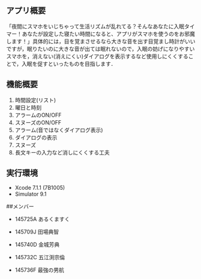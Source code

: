 ## アプリ概要

「夜間にスマホをいじちゃって生活リズムが乱れてる？そんなあなたに入眠タイマー！あなたが設定した寝たい時間になると、アプリがスマホを使うのをお邪魔します！」具体的には，目を覚まさせるなら大きな音を出す目覚まし時計がいいですが，眠りたいのに大きな音が出ては眠れないので，入眠の妨げになりやすいスマホを，消えない(消えにくい)ダイアログを表示するなど使用しにくくすることで，入眠を促すといったものを目指します．

## 機能概要

1. 時間設定(リスト)
  1. 曜日と時刻
  2. アラームのON/OFF
2. スヌーズのON/OFF
3. アラーム(音ではなくダイアログ表示)
  1. ダイアログの表示
  2. スヌーズ
  3. 長文キーの入力など消しにくくする工夫

## 実行環境

- Xcode 7.1.1 (7B1005)
- Simulator 9.1

##メンバー
   
- 145725A あるくますく

- 145709J 田場典智
   
- 145740D 金城芳典
   
- 145732C 五江渕宗倫
   
- 145736F 最強の男航

